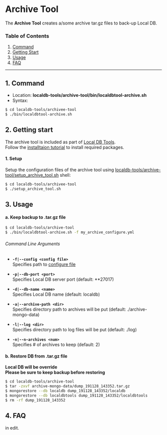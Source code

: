 # Archive Tool

The **Archive Tool** creates a/some archive tar.gz files to back-up Local DB.

### Table of Contents

1. [Command](#1-command)
2. [Getting Start](#2-getting-start)
3. [Usage](#3-usage)
4. [FAQ](#4-faq)

---

## 1. Command

- Location: **localdb-tools/archive-tool/bin/localdbtool-archive.sh**
- Syntax:

```bash
$ cd localdb-tools/archivee-tool
$ ./bin/localdbtool-archive.sh
```

## 2. Getting start

The archive tool is included as part of [Local DB Tools](https://gitlab.cern.ch/YARR/localdb-tools).<br>
Follow the [installtaion tutorial](../installation.md) to install required packages.

#### 1. Setup

Setup the configuration files of the archive tool using [localdb-tools/archive-tool/setup_archive_tool.sh](../script/setup_archive_tool.md) shell:

```bash
$ cd localdb-tools/archivee-tool
$ ./setup_archive_tool.sh
```

## 3. Usage

#### a. Keep backup to .tar.gz file

```bash
$ cd localdb-tools/archive-tool
$ ./bin/localdbtool-archive.sh -f my_archive_configure.yml
```

###### Command Line Arguments

* **``-f|--config <config file>``**<br>
Specifies path to [configure file](../config/archive.md)

- **``-p|--db-port <port>``**<br>
Specifies Local DB server port (default: **27017)

- **``-d|--db-name <name>``**<br>
Specifies Local DB name (default: localdb)

* **``-a|--archive-path <dir>``**<br>
Specifies directory path to archives will be put (default: ./archive-mongo-data)

* **``-l|--log <dir>``**<br>
Specifies directory path to log files will be put (default: ./log)

* **``-n|--n-archives <num>``**<br>
Specifies # of archives to keep (default: 2)

#### b. Restore DB from .tar.gz file

**Local DB will be override**<br>
**Please be sure to keep backup before restoring**

```bash
$ cd localdb-tools/archive-tool
$ tar -zxvf archive-mongo-data/dump_191128_143352.tar.gz
$ mongorestore --db localdb dump_191128_143352/localdb
$ mongorestore --db localdbtools dump_191128_143352/localdbtools
$ rm -rf dump_191128_143352
```

## 4. FAQ

in edit.
